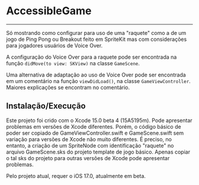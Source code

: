 # AccessibleGame
----------------

Só mostrando como configurar para uso de uma "raquete" como a de um jogo de 
Ping Pong ou Breakout feito em SpriteKit mas com considerações para jogadores
usuários de Voice Over.

A configuração do Voice Over para a raquete pode ser encontrada na função 
`didMove(to view: SKView)` na classe `GameScene`. 

Uma alternativa de adaptação ao uso de Voice Over pode ser encontrada em um 
comentário na função `viewDidLoad()`, na classe `GameViewController`. Maiores 
explicações se encontram no comentário.


## Instalação/Execução

Este projeto foi crido com o Xcode 15.0 beta 4 (15A5195m). Pode apresentar 
problemas em versões de Xcode diferentes. Porém, o código básico de poder 
ser copiado de GameViewController.swift e GameScene.swift sem variação para
versões de Xcode não muito diferentes. É preciso, no entanto, a criação de
um SpriteNode com identificação "raquete" no arquivo GameScene.sks do projeto
template de jogo básico. Apenas copiar o tal sks do projeto para outras 
versões de Xcode pode apresentar problemas.

Pelo projeto atual, requer o iOS 17.0, atualmente em beta.

